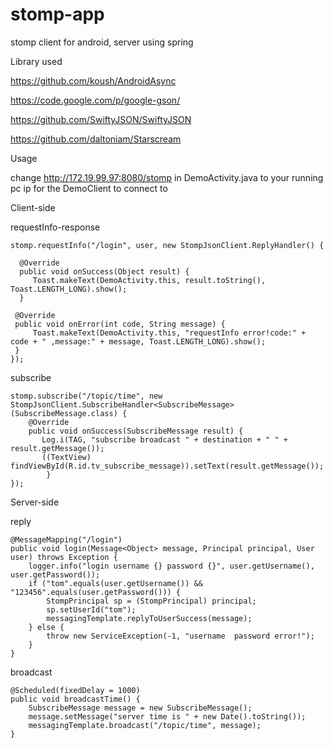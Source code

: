 stomp-app
=========

stomp client for android, server using spring

Library used

https://github.com/koush/AndroidAsync 

https://code.google.com/p/google-gson/ 

https://github.com/SwiftyJSON/SwiftyJSON 

https://github.com/daltoniam/Starscream 

Usage

change http://172.19.99.97:8080/stomp in DemoActivity.java to your running pc ip for the DemoClient to connect to

Client-side  
 
requestInfo-response

    stomp.requestInfo("/login", user, new StompJsonClient.ReplyHandler() {

      @Override
      public void onSuccess(Object result) {
         Toast.makeText(DemoActivity.this, result.toString(), Toast.LENGTH_LONG).show();
      }

     @Override
     public void onError(int code, String message) {
         Toast.makeText(DemoActivity.this, "requestInfo error!code:" + code + " ,message:" + message, Toast.LENGTH_LONG).show();
     }
    });
                
subscribe 

    stomp.subscribe("/topic/time", new StompJsonClient.SubscribeHandler<SubscribeMessage>(SubscribeMessage.class) {
        @Override
        public void onSuccess(SubscribeMessage result) {
           Log.i(TAG, "subscribe broadcast " + destination + " " + result.getMessage());
           ((TextView) findViewById(R.id.tv_subscribe_message)).setText(result.getMessage());
            }
    });
                
Server-side

reply

    @MessageMapping("/login")
    public void login(Message<Object> message, Principal principal, User user) throws Exception {
        logger.info("login username {} password {}", user.getUsername(), user.getPassword());
        if ("tom".equals(user.getUsername()) && "123456".equals(user.getPassword())) {
            StompPrincipal sp = (StompPrincipal) principal;
            sp.setUserId("tom");
            messagingTemplate.replyToUserSuccess(message);
        } else {
            throw new ServiceException(-1, "username  password error!");
        }
    }
    
 broadcast
 
    @Scheduled(fixedDelay = 1000)
    public void broadcastTime() {
        SubscribeMessage message = new SubscribeMessage();
        message.setMessage("server time is " + new Date().toString());
        messagingTemplate.broadcast("/topic/time", message);
    }
